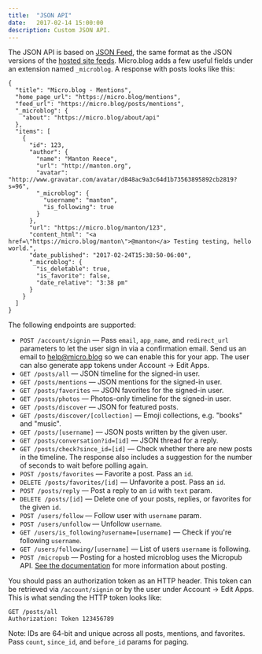 ```yaml
---
title:  "JSON API"
date:   2017-02-14 15:00:00
description: Custom JSON API.
---
```


The JSON API is based on [JSON Feed](https://jsonfeed.org/), the same format as the JSON versions of the [hosted site feeds](/2017/api-feeds/). Micro.blog adds a few useful fields under an extension named `_microblog`. A response with posts looks like this:

```
{
  "title": "Micro.blog - Mentions", 
  "home_page_url": "https://micro.blog/mentions", 
  "feed_url": "https://micro.blog/posts/mentions", 
  "_microblog": {
    "about": "https://micro.blog/about/api"
  },
  "items": [
    {
      "id": 123,
      "author": {
        "name": "Manton Reece", 
        "url": "http://manton.org", 
        "avatar": "http://www.gravatar.com/avatar/d848ac9a3c64d1b73563895892cb2819?s=96",
        "_microblog": {
          "username": "manton",
          "is_following": true
        }
      }, 
      "url": "https://micro.blog/manton/123", 
      "content_html": "<a href=\"https://micro.blog/manton\">@manton</a> Testing testing, hello world.", 
      "date_published": "2017-02-24T15:38:50-06:00", 
      "_microblog": {
        "is_deletable": true, 
        "is_favorite": false, 
        "date_relative": "3:38 pm"
      }
    }
  ]
}
```

The following endpoints are supported:

* `POST /account/signin` — Pass `email`, `app_name`, and `redirect_url` parameters to let the user sign in via a confirmation email. Send us an email to help@micro.blog so we can enable this for your app. The user can also generate app tokens under Account → Edit Apps.
* `GET /posts/all` — JSON timeline for the signed-in user.
* `GET /posts/mentions` — JSON mentions for the signed-in user.
* `GET /posts/favorites` — JSON favorites for the signed-in user.
* `GET /posts/photos` — Photos-only timeline for the signed-in user.
* `GET /posts/discover` — JSON for featured posts.
* `GET /posts/discover/[collection]` — Emoji collections, e.g. "books" and "music".
* `GET /posts/[username]` — JSON posts written by the given user.
* `GET /posts/conversation?id=[id]` — JSON thread for a reply.
* `GET /posts/check?since_id=[id]` — Check whether there are new posts in the timeline. The response also includes a suggestion for the number of seconds to wait before polling again.
* `POST /posts/favorites` — Favorite a post. Pass an `id`.
* `DELETE /posts/favorites/[id]` — Unfavorite a post. Pass an `id`.
* `POST /posts/reply` — Post a reply to an `id` with `text` param.
* `DELETE /posts/[id]` — Delete one of your posts, replies, or favorites for the given `id`.
* `POST /users/follow` — Follow user with `username` param.
* `POST /users/unfollow` — Unfollow `username`.
* `GET /users/is_following?username=[username]` — Check if you're following `username`.
* `GET /users/following/[username]` — List of users `username` is following.
* `POST /micropub` — Posting for a hosted microblog uses the Micropub API. [See the documentation](http://help.micro.blog/2017/api-posting/) for more information about posting.

You should pass an authorization token as an HTTP header. This token can be retrieved via `/account/signin` or by the user under Account → Edit Apps. This is what sending the HTTP token looks like:

```
GET /posts/all
Authorization: Token 123456789
```

Note: IDs are 64-bit and unique across all posts, mentions, and favorites. Pass `count`, `since_id`, and `before_id` params for paging.